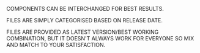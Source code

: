 COMPONENTS CAN BE INTERCHANGED FOR BEST RESULTS.

FILES ARE SIMPLY CATEGORISED BASED ON RELEASE DATE.

FILES ARE PROVIDED AS LATEST VERSION/BEST WORKING COMBINATION, BUT IT DOESN'T ALWAYS WORK FOR EVERYONE SO MIX AND MATCH TO YOUR SATISFACTION.